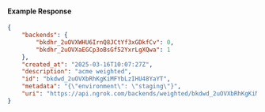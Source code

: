 <!-- Code generated for API Clients. DO NOT EDIT. -->

#### Example Response

```json
{
	"backends": {
		"bkdhr_2uOVXWHU6IrnQ8JCtYf3xGDkfCv": 0,
		"bkdhr_2uOVXaEGCp3oBsGf52YxrLgXQwa": 1
	},
	"created_at": "2025-03-16T10:07:27Z",
	"description": "acme weighted",
	"id": "bkdwd_2uOVXbRhKgKiMFYbLzIHU48YaYT",
	"metadata": "{\"environment\": \"staging\"}",
	"uri": "https://api.ngrok.com/backends/weighted/bkdwd_2uOVXbRhKgKiMFYbLzIHU48YaYT"
}
```
